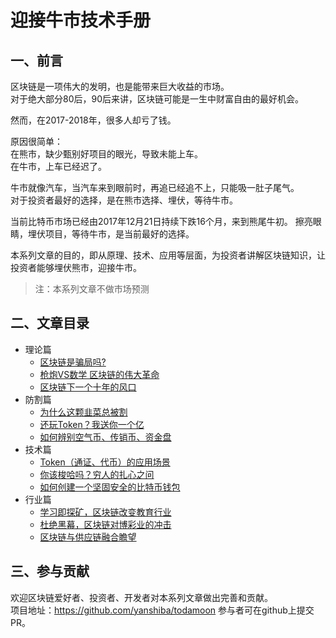 # 迎接牛市技术手册

## 一、前言
区块链是一项伟大的发明，也是能带来巨大收益的市场。  
对于绝大部分80后，90后来讲，区块链可能是一生中财富自由的最好机会。  

然而，在2017-2018年，很多人却亏了钱。  

原因很简单：  
在熊市，缺少甄别好项目的眼光，导致未能上车。  
在牛市，上车已经迟了。  

牛市就像汽车，当汽车来到眼前时，再追已经追不上，只能吸一肚子尾气。  
对于投资者最好的选择，是在熊市选择、埋伏，等待牛市。  

当前比特币市场已经由2017年12月21日持续下跌16个月，来到熊尾牛初。 
擦亮眼睛，埋伏项目，等待牛市，是当前最好的选择。

本系列文章的目的，即从原理、技术、应用等层面，为投资者讲解区块链知识，让投资者能够埋伏熊市，迎接牛市。

> 注：本系列文章不做市场预测

## 二、文章目录
+ 理论篇
  - [ 区块链是骗局吗?](./区块链是骗局吗.md)
  - [枪炮VS数学 区块链的伟大革命](./枪炮VS数学　区块链的伟大革命.md)
  - [区块链下一个十年的风口](./区块链下一个十年的风口.md)
+ 防割篇
  - [为什么这颗韭菜总被割](./为什么这颗韭菜总被割.md)
  - [还玩Token？我送你一个亿](./还玩Token？我送你一个亿.md)
  - [如何辨别空气币、传销币、资金盘](./如何辨别空气币、传销币、资金盘.md)
+ 技术篇
  - [Token（通证、代币）的应用场景](./Token（通证、代币）的应用场景.md)
  - [你该梭哈吗？穷人的扎心之问](./你该梭哈吗？穷人的扎心之问.md)
  - [如何创建一个坚固安全的比特币钱包](./如何创建一个坚固安全的比特币钱包.md)
+ 行业篇
  - [学习即探矿，区块链改变教育行业](./学习即探矿，区块链改变教育行业.md)
  - [杜绝黑幕，区块链对博彩业的冲击](./杜绝黑幕，区块链对博彩业的冲击.md)
  - [区块链与供应链融合瞻望](./区块链与供应链融合瞻望.md)

## 三、参与贡献

欢迎区块链爱好者、投资者、开发者对本系列文章做出完善和贡献。  
项目地址：https://github.com/yanshiba/todamoon
参与者可在github上提交PR。
